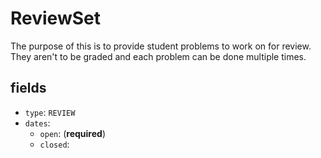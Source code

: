 # ReviewSet

The purpose of this is to provide student problems to
work on for review.  They aren't to be graded and each
problem can be done multiple times.

## fields

- `type`: `REVIEW`
- `dates`:
  - `open`: (**required**)
  - `closed`:
